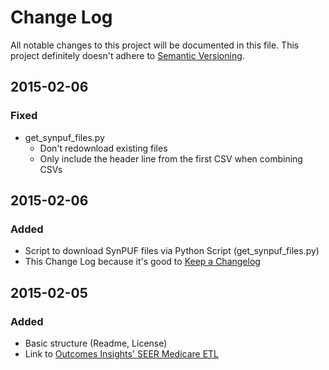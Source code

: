 # Change Log
All notable changes to this project will be documented in this file.
This project definitely doesn't adhere to [Semantic Versioning](http://semver.org/).

## 2015-02-06
### Fixed
- get_synpuf_files.py
    - Don't redownload existing files
    - Only include the header line from the first CSV when combining CSVs


## 2015-02-06
### Added
- Script to download SynPUF files via Python Script (get_synpuf_files.py)
- This Change Log because it's good to [Keep a Changelog](http://keepachangelog.com/)


## 2015-02-05
### Added
- Basic structure (Readme, License)
- Link to [Outcomes Insights' SEER Medicare ETL](https://github.com/outcomesinsights/seer_to_omop_cdmv4)
